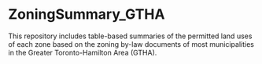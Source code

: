 # ZoningSummary_GTHA
This repository includes table-based summaries of the permitted land uses of each zone based on the zoning by-law documents of most municipalities in the Greater Toronto-Hamilton Area (GTHA).
